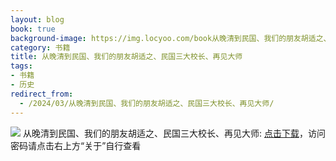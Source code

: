 ```yaml
---
layout: blog
book: true
background-image: https://img.locyoo.com/book从晚清到民国、我们的朋友胡适之、民国三大校长、再见大师.jpg
category: 书籍
title: 从晚清到民国、我们的朋友胡适之、民国三大校长、再见大师
tags:
- 书籍
- 历史
redirect_from:
  - /2024/03/从晚清到民国、我们的朋友胡适之、民国三大校长、再见大师/
---
```

![](https://img.locyoo.com/book从晚清到民国、我们的朋友胡适之、民国三大校长、再见大师.jpg)
从晚清到民国、我们的朋友胡适之、民国三大校长、再见大师: <a name = "ref1" href="https://url18.ctfile.com/f/50983618-1418306342-20ecf7?p=3619">点击下载</a>，访问密码请点击右上方“关于”自行查看